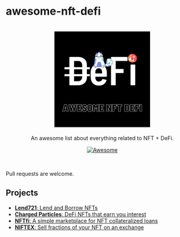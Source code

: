 # awesome-nft-defi

<br/>
<div align="center">
  <img width="250px" src="./logo.png">
</div>
<br/>
<div align="center">
An awesome list about everything related to NFT + DeFi.

[![Awesome](https://awesome.re/badge.svg)](https://awesome.re)
</div>
<br/>

Pull requests are welcome.

## Projects

- [**Lend721**: Lend and Borrow NFTs](https://lend721.app/)
- [**Charged Particles**: DeFi NFTs that earn you interest](https://charged-particles.eth.link/)
- [**NFTfi**: A simple marketplace for NFT collateralized loans](http://nftfi.com/)
- [**NIFTEX**: Sell fractions of your NFT on an exchange](https://www.niftex.com/)
